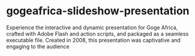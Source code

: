 # gogeafrica-slideshow-presentation
Experience the interactive and dynamic presentation for Goge Africa, crafted with Adobe Flash and action scripts, and packaged as a seamless executable file. Created in 2008, this presentation was captivative and engaging to the audience
